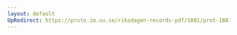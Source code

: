 ```yaml
---
layout: default
UpRedirect: https://pruto.im.uu.se/riksdagen-records-pdf/1881/prot-1881--ak--002/prot-1881--ak--002_032.pdf
---
```

